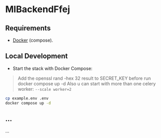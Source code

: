 # MlBackendFfej

## Requirements

* [Docker](https://www.docker.com/) (compose).

## Local Development

* Start the stack with Docker Compose:
> Add the openssl rand -hex 32 result to SECRET_KEY before run docker compose up -d
> Also u can start with more than one celery worker: `--scale worker=2` 

```bash
cp example.env .env
docker compose up -d
```

## ...

...

